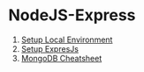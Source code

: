 # NodeJS-Express

1. [Setup Local Environment](https://github.com/chefboyronron/NodeJS-Express/tree/master/setup-environment)
2. [Setup ExpresJs](https://github.com/chefboyronron/NodeJS-Express/tree/master/setup-expressjs)
3. [MongoDB Cheatsheet](https://github.com/chefboyronron/NodeJS-Express/tree/master/mongodb-usage)